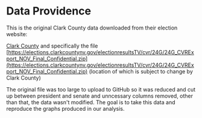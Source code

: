 # Data Providence

This is the original Clark County data downloaded from their election website:

[Clark County](https://www.clarkcountynv.gov/) and specifically the file 
[https://elections.clarkcountynv.gov/electionresultsTV/cvr/24G/24G_CVRExport_NOV_Final_Confidential.zip](https://elections.clarkcountynv.gov/electionresultsTV/cvr/24G/24G_CVRExport_NOV_Final_Confidential.zip) 
(location of which is subject to change by Clark County)

The original file was too large to upload to GitHub so it was reduced and cut up between president and senate and unncessary columns removed, other than that, the data wasn't modified.
The goal is to take this data and reproduce the graphs produced in our analysis.
